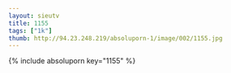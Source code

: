 ```yaml
--- 
layout: sieutv
title: 1155
tags: ["1k"]
thumb: http://94.23.248.219/absoluporn-1/image/002/1155.jpg
---
```

{% include absoluporn key="1155" %} 
